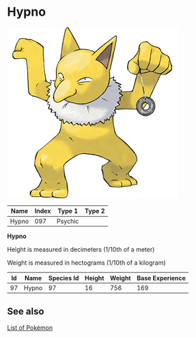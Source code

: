 # Hypno


![Hypno](images/097.png)

| **Name** | **Index** | **Type 1** | **Type 2** |
|----|----|----|----|
| Hypno | 097 | Psychic  |  |

**Hypno** 


Height is measured in decimeters (1/10th of a meter)

Weight is measured in hectograms (1/10th of a kilogram)

| **Id** | **Name** | **Species Id** | **Height** | **Weight** | **Base Experience** |
|--------|----------|----------------|------------|------------|---------------------|
| 97 | Hypno | 97 | 16 | 756 | 169 |


## See also

[List of Pokémon](../pokemon.md)
